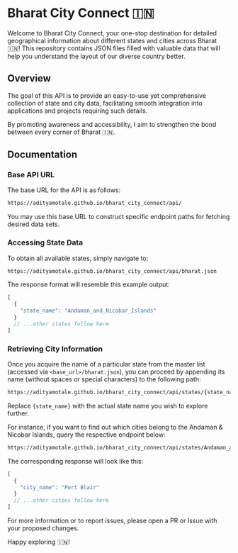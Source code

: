 # Bharat City Connect 🇮🇳

Welcome to Bharat City Connect, your one-stop destination for detailed geographical information
about different states and cities across Bharat 🇮🇳! This repository contains JSON files filled with
valuable data that will help you understand the layout of our diverse country better.

## Overview

The goal of this API is to provide an easy-to-use yet comprehensive collection of state and city data,
facilitating smooth integration into applications and projects requiring such details.

By promoting awareness and accessibility, I aim to strengthen the bond between every corner
of Bharat 🇮🇳.

## Documentation

### Base API URL

The base URL for the API is as follows:

```bash
https://adityamotale.github.io/bharat_city_connect/api/
```

You may use this base URL to construct specific endpoint paths for fetching desired data sets.

### Accessing State Data

To obtain all available states, simply navigate to:

```bash
https://adityamotale.github.io/bharat_city_connect/api/bharat.json
```

The response format will resemble this example output:

```js
[
  {
    "state_name": "Andaman_and_Nicobar_Islands"
  }
  // ...other states follow here
]
```

### Retrieving City Information

Once you acquire the name of a particular state from the master list (accessed via `<base_url>/bharat.json`),
you can proceed by appending its name (without spaces or special characters) to the following path:

```bash
https://adityamotale.github.io/bharat_city_connect/api/states/{state_name}.json
```

Replace `{state_name}` with the actual state name you wish to explore further.

For instance, if you want to find out which cities belong to the Andaman & Nicobar Islands,
query the respective endpoint below:

```bash
https://adityamotale.github.io/bharat_city_connect/api/states/Andaman_and_Nicobar_Islands.json
```

The corresponding response will look like this:

```js
[
  {
    "city_name": "Port Blair"
  }
  // ...other cities follow here
]
```

For more information or to report issues, please open a PR or Issue with your proposed changes.

Happy exploring 🇮🇳!
